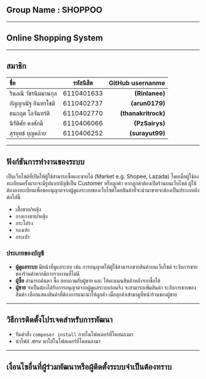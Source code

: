 ## Group Name : SHOPPOO
---
## Online Shopping System
---
## สมาชิก

| ขื่อ      | รหัสนิสิต | GitHub usernanme     |
| :---        |    :----:   |          ---: |
| รินลณี วัชรนิมมานกุล      | 6110401633       | **(Rinlanee)**   |
|กัญญาณัฐ อินทรโชติ |6110402737| **(arun0179)**|
|ธนกฤต โลจันทร์ติ |6110402770| **(thanakritrock)**|
|นิรัติศัย คงศักดิ์ |6110406066 |**(PzSairys)**|
|สุรยุทธ์ บุญคล้าย| 6110406252 |**(surayut99)**|
---
## ฟังก์ชันการทำงานของระบบ
เป็นเว็บไซต์ที่เปิดให้ผู้ใช้สามารถซื้อและขายได้ (Market e.g. Shopee, Lazada) โดยเมื่อผู้ใช้ลงทะเบียนครั้งแรกจะมีรูปแบบบัญชีเป็น Customer หรือลูกค้า หากลูกค้าต้องเปิดร้านบนเว็บไซต์ ผู้ใช้ต้องลงทะเบียนเพื่อขออนุญาตจากผู้ดูแลระบบของเว็บไซต์โดยสินค้าที่จะนำมาขายจะต้องเป็นประเภทดังต่อไปนี้
- เสื้อชาย/หญิง
- กางเกงชาย/หญิง
- กระโปรง
- รองเท้า
- กระเป๋า

### ประเภทของบัญชี
- **ผู้ดูแลระบบ** มีหน้าที่ดูแลระบบ เช่น การอนุญาตให้ผู้ใช้สามารถขายสินค้าบนเว็บไซต์ ระงับการขายของร้านค้าหากมีการรายงานที่ไม่ดี
- **ผู้ซื้อ** สามารถค้นหา ซื้อ สอบถามกับผู้ขาย และ ให้คะแนนสินค้าหลังจากซื้อได้
- **ผู้ขาย** จำเป็นต้องได้รับการอนุญาตจากผู้ดูแลระบบก่อนจึง
จะสามารถเพิ่มสินค้า ระงับการขายของสินค้า เลือกแสดงสินค้าที่ต้องการแนะนำให้ลูกค้า เมื่อลุกค้าเข้ามาดูที่หน้าร้านของผู้ขาย

---
## วิธีการติดตั้งโปรเจคสำหรับการพัฒนา
- รันคำสั่ง ```composer install``` ภายในโฟลเดอร์ที่โคลนลงมา &nbsp;
- นำไฟล์ .env มาใส่ในโฟลเดอร์ที่โคลนลงมา
---
## เงื่อนไขอื่นที่ผู้ร่วมพัฒนาหรือผู้ติดตั้งระบบจำเป็นต้องทราบ
